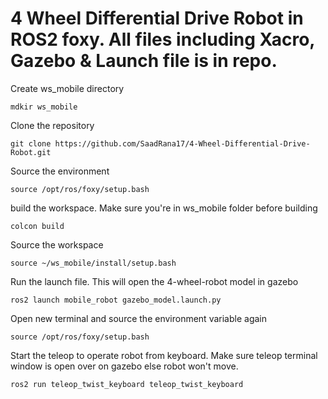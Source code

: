 # 4 Wheel Differential Drive Robot in ROS2 foxy. All files including Xacro, Gazebo & Launch file is in repo.

Create ws_mobile directory
```
mdkir ws_mobile
```

Clone the repository
```
git clone https://github.com/SaadRana17/4-Wheel-Differential-Drive-Robot.git

```


Source the environment
```
source /opt/ros/foxy/setup.bash

```

build the workspace. Make sure you're in ws_mobile folder before building
```
colcon build

```

Source the workspace
```
source ~/ws_mobile/install/setup.bash

```

Run the launch file. This will open the 4-wheel-robot model in gazebo
```
ros2 launch mobile_robot gazebo_model.launch.py

```

Open new terminal and source the environment variable again
```
source /opt/ros/foxy/setup.bash

```

Start the teleop to operate robot from keyboard. Make sure teleop terminal window is open over on gazebo else robot won't move.
```
ros2 run teleop_twist_keyboard teleop_twist_keyboard

```



